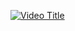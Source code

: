 [![Video Title](https://img.youtube.com/vi/ZDoNe0wbusc/0.jpg)](https://www.youtube.com/watch?v=ZDoNe0wbusc)
